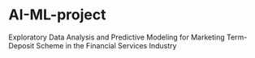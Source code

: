 # AI-ML-project
 Exploratory Data Analysis and Predictive Modeling for Marketing Term-Deposit Scheme in the Financial Services Industry 
